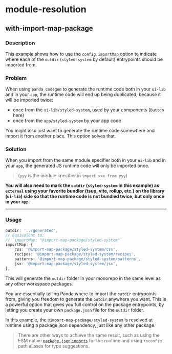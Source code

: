 # module-resolution

## with-import-map-package

### Description

This example shows how to use the `config.importMap` option to indicate where each of the `outdir` (`styled-system` by
default) entrypoints should be imported from.

### Problem

When using `panda codegen` to generate the runtime code both in your `ui-lib` and in your `app`, the runtime code will
end up being duplicated, because it will be imported twice:

- once from the `ui-lib/styled-system`, used by your components (`Button` here)
- once from the `app/styled-system` by your app code

You might also just want to generate the runtime code somewhere and import it from another place. This option solves
that.

### Solution

When you import from the same module specifier both in your `ui-lib` and in your `app`, the generated JS runtime code
will only be imported once.

> (`yyy` is the module specifier in `import xxx from yyy`)

**You will also need to mark the `outdir` (`styled-system` in this example) as `external` using your favorite bundler
(tsup, vite, rollup, etc.) on the library (`ui-lib`) side so that the runtime code is not bundled twice, but only once
in your `app`.**

---

### Usage

```ts
outdir: '../generated',
// Equivalent to:
// `importMap: "@import-map-package/styled-system"`
importMap: {
    css: '@import-map-package/styled-system/css',
    recipes: '@import-map-package/styled-system/recipes',
    patterns: '@import-map-package/styled-system/patterns',
    jsx: '@import-map-package/styled-system/jsx',
},
```

This will generate the `outdir` folder in your monorepo in the same level as any other workspace packages.

You are essentially telling Panda where to import the `outdir` entrypoints from, giving you freedom to generate the
`outdir` anywhere you want. This is a powerful option that gives you full control on the package entrypoints, by letting
you create your own `package.json` file for the `outdir` folder.

In this example, the `@import-map-package/styled-system` is resolved at runtime using a package.json dependency, just
like any other package.

> There are other ways to achieve the same result, such as using the ESM native
> [`package.json`.`imports`](https://nodejs.org/api/packages.html#imports) for the runtime and using `tsconfig` path
> aliases for type suggestions.
